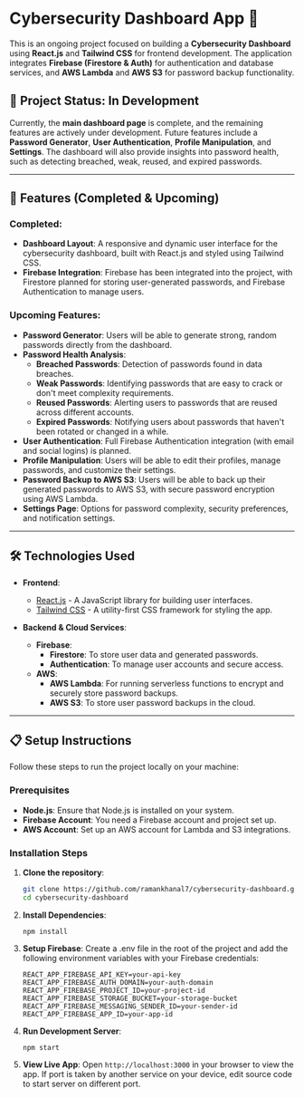 # Cybersecurity Dashboard App 🚀

This is an ongoing project focused on building a **Cybersecurity Dashboard** using **React.js** and **Tailwind CSS** for frontend development. The application integrates **Firebase (Firestore & Auth)** for authentication and database services, and **AWS Lambda** and **AWS S3** for password backup functionality. 

## 🚧 Project Status: In Development

Currently, the **main dashboard page** is complete, and the remaining features are actively under development. Future features include a **Password Generator**, **User Authentication**, **Profile Manipulation**, and **Settings**. The dashboard will also provide insights into password health, such as detecting breached, weak, reused, and expired passwords.

---

## 📌 Features (Completed & Upcoming)

### Completed:
- **Dashboard Layout**: A responsive and dynamic user interface for the cybersecurity dashboard, built with React.js and styled using Tailwind CSS.
- **Firebase Integration**: Firebase has been integrated into the project, with Firestore planned for storing user-generated passwords, and Firebase Authentication to manage users.

### Upcoming Features:
- **Password Generator**: Users will be able to generate strong, random passwords directly from the dashboard.
- **Password Health Analysis**: 
  - **Breached Passwords**: Detection of passwords found in data breaches.
  - **Weak Passwords**: Identifying passwords that are easy to crack or don't meet complexity requirements.
  - **Reused Passwords**: Alerting users to passwords that are reused across different accounts.
  - **Expired Passwords**: Notifying users about passwords that haven't been rotated or changed in a while.
- **User Authentication**: Full Firebase Authentication integration (with email and social logins) is planned.
- **Profile Manipulation**: Users will be able to edit their profiles, manage passwords, and customize their settings.
- **Password Backup to AWS S3**: Users will be able to back up their generated passwords to AWS S3, with secure password encryption using AWS Lambda.
- **Settings Page**: Options for password complexity, security preferences, and notification settings.

---

## 🛠️ Technologies Used

- **Frontend**:
  - [React.js](https://reactjs.org/) - A JavaScript library for building user interfaces.
  - [Tailwind CSS](https://tailwindcss.com/) - A utility-first CSS framework for styling the app.
  
- **Backend & Cloud Services**:
  - **Firebase**:
    - **Firestore**: To store user data and generated passwords.
    - **Authentication**: To manage user accounts and secure access.
  - **AWS**:
    - **AWS Lambda**: For running serverless functions to encrypt and securely store password backups.
    - **AWS S3**: To store user password backups in the cloud.
---

## 📋 Setup Instructions

Follow these steps to run the project locally on your machine:

### Prerequisites
- **Node.js**: Ensure that Node.js is installed on your system.
- **Firebase Account**: You need a Firebase account and project set up.
- **AWS Account**: Set up an AWS account for Lambda and S3 integrations.

### Installation Steps

1. **Clone the repository**:
   ```bash
   git clone https://github.com/ramankhanal7/cybersecurity-dashboard.git
   cd cybersecurity-dashboard
2. **Install Dependencies**:
   ```
   npm install
4. **Setup Firebase**:
   Create a .env file in the root of the project and add the following environment variables with your Firebase credentials:
   ```
   REACT_APP_FIREBASE_API_KEY=your-api-key
   REACT_APP_FIREBASE_AUTH_DOMAIN=your-auth-domain
   REACT_APP_FIREBASE_PROJECT_ID=your-project-id
   REACT_APP_FIREBASE_STORAGE_BUCKET=your-storage-bucket
   REACT_APP_FIREBASE_MESSAGING_SENDER_ID=your-sender-id
   REACT_APP_FIREBASE_APP_ID=your-app-id
6. **Run Development Server**:
   ```
   npm start
8. **View Live App**:
   Open ```http://localhost:3000``` in your browser to view the app. If port is taken by another service on your device, edit source code to start server on different port.
